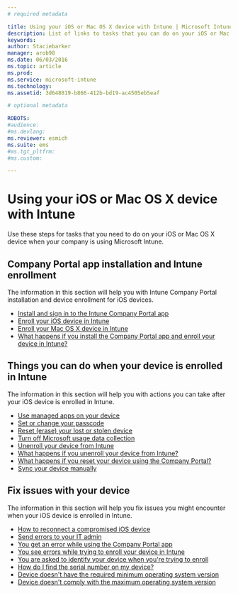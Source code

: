 ```yaml
---
# required metadata

title: Using your iOS or Mac OS X device with Intune | Microsoft Intune
description: List of links to tasks that you can do on your iOS or Mac OS X mobile device when the device is enrolled in Intune
keywords:
author: Staciebarker
manager: arob98
ms.date: 06/03/2016
ms.topic: article
ms.prod:
ms.service: microsoft-intune
ms.technology:
ms.assetid: 3d648819-b866-412b-bd19-ac4505eb5eaf

# optional metadata

ROBOTS:
#audience:
#ms.devlang:
ms.reviewer: esmich
ms.suite: ems
#ms.tgt_pltfrm:
#ms.custom:

---
```


# Using your iOS or Mac OS X device with Intune

Use these steps for tasks that you need to do on your iOS or Mac OS X device when your company is using Microsoft Intune.

## Company Portal app installation and Intune enrollment

The information in this section will help you with Intune Company Portal installation and device enrollment for iOS devices.

- [Install and sign in to the Intune Company Portal app](install-and-sign-in-to-the-intune-company-portal-app-ios.md)
- [Enroll your iOS device in Intune](enroll-your-device-in-intune-ios.md)
- [Enroll your Mac OS X device in Intune](enroll-your-device-in-intune-mac-os-x.md)
- [What happens if you install the Company Portal app and enroll your device in Intune?](what-happens-if-you-install-the-Company-Portal-app-and-enroll-your-device-in-intune-ios.md)

## Things you can do when your device is enrolled in Intune

The information in this section will help you with actions you can take after your iOS device is enrolled in Intune.

- [Use managed apps on your device](use-managed-apps-on-your-device-ios.md)
- [Set or change your passcode](set-or-change-your-passcode-ios.md)
- [Reset (erase) your lost or stolen device](reset-erase-your-lost-or-stolen-device-ios.md)
- [Turn off Microsoft usage data collection](turn-off-microsoft-usage-data-collection-ios.md)
- [Unenroll your device from Intune](unenroll-your-device-from-intune-ios.md)
- [What happens if you unenroll your device from Intune?](what-happens-if-you-unenroll-your-device-from-intune-ios.md)
- [What happens if you reset your device using the Company Portal?](what-happens-if-you-reset-your-device-using-the-company-portal-ios.md)
- [Sync your device manually](sync-your-device-manually-ios.md)

## Fix issues with your device

The information in this section will help you fix issues you might encounter when your iOS device is enrolled in Intune.

- [How to reconnect a compromised iOS device](how-to-reconnect-a-compromised-ios-device.md)
- [Send errors to your IT admin](send-errors-to-your-it-admin-ios.md)
- [You get an error while using the Company Portal app](you-get-an-error-while-using-the-company-portal-app-ios.md)
- [You see errors while trying to enroll your device in Intune](you-see-errors-while-trying-to-enroll-your-device-in-intune-ios.md)
- [You are asked to identify your device when you're trying to enroll](you-are-asked-to-identify-your-device-when-trying-to-enroll-ios.md)
- [How do I find the serial number on my device?](how-do-i-find-the-serial-number-on-my-device-ios.md)
- [Device doesn't have the required minimum operating system version](device-doesnt-have-the-required-minimum-operating-system-version-ios.md)
- [Device doesn't comply with the maximum operating system version](device-doesnt-comply-with-the-maximum-operating-system-version-ios.md)



